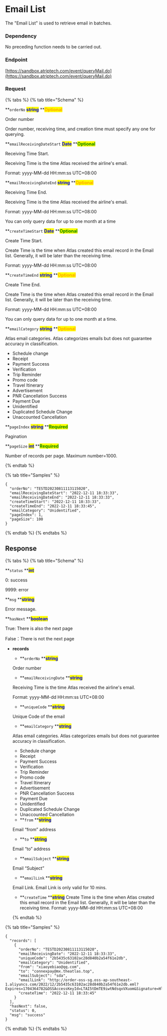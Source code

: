 # Email List

The "Email List" is used to retrieve email in batches.

### Dependency

No preceding function needs to be carried out.

### Endpoint
[https://sandbox.atriptech.com/event/queryMail.do](https://sandbox.atriptech.com/event/queryMail.do)

### Request

{% tabs %}
{% tab title="Schema" %}


**`orderNo`  **<mark style="color:blue;">**string**</mark>**  **<mark style="color:orange;">**Optional**</mark>

Order number

Order number, receiving time, and creation time must specify any one for querying.

**`emailReceivingDateStart`  **<mark style="color:blue;">**Date**</mark>**  **<mark style="color:green;">**Optional**</mark>

Receiving Time Start.

Receiving Time is the time Atlas received the airline's email.

Format: yyyy-MM-dd HH:mm:ss UTC+08:00


**`emailReceivingDateEnd`  **<mark style="color:blue;">**string**</mark>**  **<mark style="color:orange;">**Optional**</mark>

Receiving Time End.

Receiving Time is the time Atlas received the airline's email.

Format: yyyy-MM-dd HH:mm:ss UTC+08:00

You can only query data for up to one month at a time

**`createTimeStart`  **<mark style="color:blue;">**Date**</mark>**  **<mark style="color:green;">**Optional**</mark>

Create Time Start.

Create Time is the time when Atlas created this email record in the Email list. Generally, it will be later than the receiving time.

Format: yyyy-MM-dd HH:mm:ss UTC+08:00

**`createTimeEnd`  **<mark style="color:blue;">**string**</mark>**  **<mark style="color:orange;">**Optional**</mark>

Create Time End.

Create Time is the time when Atlas created this email record in the Email list. Generally, it will be later than the receiving time.

Format: yyyy-MM-dd HH:mm:ss UTC+08:00

You can only query data for up to one month at a time.

**`emailCategory`  **<mark style="color:blue;">**string**</mark>**  **<mark style="color:orange;">**Optional**</mark>

Atlas email categories. Atlas categorizes emails but does not guarantee accuracy in classification.
- Schedule change
- Receipt
- Payment Success
- Verification
- Trip Reminder
- Promo code
- Travel Itinerary
- Advertisement
- PNR Cancellation Success
- Payment Due
- Unidentified
- Duplicated Schedule Change
- Unaccounted Cancellation

**`pageIndex`  **<mark style="color:blue;">**string**</mark>**  **<mark style="color:green;">**Required**</mark>

Pagination

**`pageSize`  **<mark style="color:blue;">**int**</mark>**  **<mark style="color:green;">**Required**</mark>

Number of records per page.
Maximum number=1000.

{% endtab %}


{% tab title="Samples" %}
```
{
  "orderNo": "TESTD20230811113115020",
  "emailReceivingDateStart": "2022-12-11 18:33:33",
  "emailReceivingDateEnd": "2022-12-11 18:33:33",
  "createTimeStart": "2022-12-11 18:33:33",
  "createTimeEnd": "2022-12-11 18:33:45",
  "emailCategory": "Unidentified",
  "pageIndex": 1,
  "pageSize": 100
}
```

{% endtab %}
{% endtabs %}

## Response

{% tabs %}
{% tab title="Schema" %}

**`status`  **<mark style="color:blue;">**int**</mark>

0: success

9999: error 

**`msg`  **<mark style="color:blue;">**string**</mark>

Error message.

**`hasNext`  **<mark style="color:blue;">**boolean**</mark>

True: There is also the next page

False：There is not the next page

* **records**
  *   **`orderNo` **<mark style="color:blue;">**string**</mark>

  Order number

  *   **`emailReceivingDate` **<mark style="color:blue;">**string**</mark>

  Receiving Time is the time Atlas received the airline's email.

  Format: yyyy-MM-dd HH:mm:ss UTC+08:00

  *   **`uniqueCode` **<mark style="color:blue;">**string**</mark>

  Unique Code of the email

  *   **`emailCategory` **<mark style="color:blue;">**string**</mark>

  Atlas email categories. Atlas categorizes emails but does not guarantee accuracy in classification.
  - Schedule change
  - Receipt
  - Payment Success
  - Verification
  - Trip Reminder
  - Promo code
  - Travel Itinerary
  - Advertisement
  - PNR Cancellation Success
  - Payment Due
  - Unidentified
  - Duplicated Schedule Change
  - Unaccounted Cancellation

  *   **`from` **<mark style="color:blue;">**string**</mark>

  Email “from” address

  *   **`to` **<mark style="color:blue;">**string**</mark>

  Email “to” address

  *   **`emailSubject` **<mark style="color:blue;">**string**</mark>
  
  Email “Subject”

  *   **`emailLink` **<mark style="color:blue;">**string**</mark>
  
  Email Link. Email Link is only valid for 10 mins.

  *   **`createTime` **<mark style="color:blue;">**string**</mark>
  Create Time is the time when Atlas created this email record in the Email list. Generally, it will be later than the receiving time.
  Format: yyyy-MM-dd HH:mm:ss UTC+08:00


  {% endtab %}


{% tab title="Samples" %}
```
{
  "records": [
    {
      "orderNo": "TESTD20230811113115020",
      "emailReceivingDate": "2022-12-11 18:33:33",
      "uniqueCode": "2b5435c63102ac28d840b2a54f61e2db",
      "emailCategory": "Unidentified",
      "from": "xiaoyebiao@qq.com",
      "to": "connexpay@mx.theatlas.top",
      "emailSubject": "sda",
      "emailLink": "http://order-oss-sg.oss-ap-southeast-1.aliyuncs.com/2022/12/2b5435c63102ac28d840b2a54f61e2db.eml?Expires=1704364782&OSSAccessKeyId=LTAI5tDmTE9iwtNdsqxVXuom&Signature=Hl6vBTM8lv%2Fan%2FFnCVQmQnwaXnk%3D",
      "createTime": "2022-12-11 18:33:45"
    }
  ],
  "hasNext": false,
  "status": 0,
  "msg": "success"
}
```

{% endtab %}
{% endtabs %}



  








